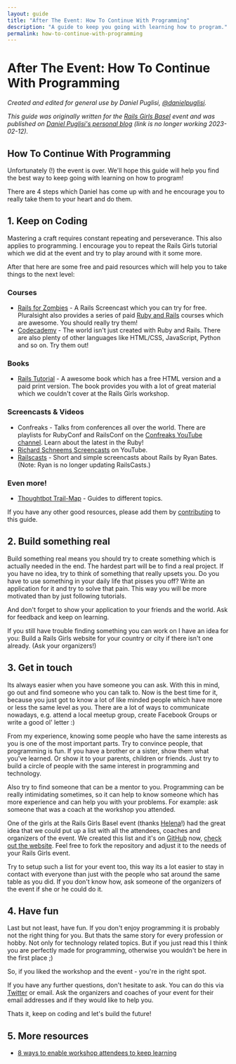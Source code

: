 ```yaml
---
layout: guide
title: "After The Event: How To Continue With Programming"
description: "A guide to keep you going with learning how to program."
permalink: how-to-continue-with-programming
---
```


# After The Event: How To Continue With Programming

*Created and edited for general use by Daniel Puglisi, [@danielpuglisi](https://twitter.com/danielpuglisi).*

*This guide was originally written for the [Rails Girls Basel](http://railsgirls.com/basel) event
and was published on
[Daniel Puglisi's personal blog](http://danielpuglisi.com/articles/2013/04/rails-girls-after-the-event-how-to-continue-with-programming) (link is no longer working 2023-02-12).*

## How To Continue With Programming

Unfortunately (!) the event is over. We'll hope this guide will help you find the best way to keep going with learning on how to program!

There are 4 steps which Daniel has come up with and he encourage you to really take them to your heart and do them.

## 1. Keep on Coding

Mastering a craft requires constant repeating and perseverance.
This also applies to programming. I encourage you to repeat the Rails
Girls tutorial which we did at the event and try to play around with
it some more.

After that here are some free and paid resources which will help you
to take things to the next level:

### Courses

* [Rails for Zombies](https://www.pluralsight.com/courses/code-school-rails-for-zombies) - A Rails Screencast which you can try for free. Pluralsight also provides a series of paid [Ruby and Rails](https://www.pluralsight.com/paths/ruby-language-fundamentals) courses which are awesome. You should really try them!
* [Codecademy](https://www.codecademy.com/) - The world isn't just created with Ruby and Rails. There are also plenty of other languages like HTML/CSS, JavaScript, Python and so on. Try them out!

### Books

* [Rails Tutorial](https://www.railstutorial.org/) - A awesome book which has a free HTML version and a paid print version. The book provides you with a lot of great material which we couldn't cover at the Rails Girls workshop.

### Screencasts & Videos

* Confreaks - Talks from conferences all over the world. There are playlists for RubyConf and RailsConf on the [Confreaks YouTube channel](https://www.youtube.com/user/Confreaks/playlists). Learn about the latest in the Ruby!
* [Richard Schneems Screencasts](https://www.youtube.com/user/schneems/videos) on YouTube.
* [Railscasts](http://railscasts.com/) - Short and simple screencasts about Rails by Ryan Bates. (Note: Ryan is no longer updating RailsCasts.)

### Even more!

* [Thoughtbot Trail-Map](https://github.com/thoughtbot/trail-map) - Guides to different topics.

If you have any other good resources, please add them by [contributing](/contributing) to this guide.

## 2. Build something real

Build something real means you should try to create something which is actually needed in the end.
The hardest part will be to find a real project.
If you have no idea, try to think of something that really upsets you.
Do you have to use something in your daily life that pisses you off?
Write an application for it and try to solve that pain.
This way you will be more motivated than by just following tutorials.

And don't forget to show your application to your friends and the world.
Ask for feedback and keep on learning.

If you still have trouble finding something you can work on I have an idea for you:
Build a Rails Girls website for your country or city if there isn't one already. (Ask your organizers!)

## 3. Get in touch

Its always easier when you have someone you can ask.
With this in mind, go out and find someone who you can talk to.
Now is the best time for it,
because you just got to know a lot of like minded people which have more or less the same level as you.
There are a lot of ways to communicate nowadays,
e.g. attend a local meetup group, create Facebook Groups or write a good ol' letter :)

From my experience, knowing some people who have the same interests as you is one of the most important parts.
Try to convince people, that programming is fun.
If you have a brother or a sister, show them what you've learned.
Or show it to your parents, children or friends.
Just try to build a circle of people with the same interest in programming and technology.

Also try to find someone that can be a mentor to you.
Programming can be really intimidating sometimes,
so it can help to know someone which has more experience and can help you with your problems.
For example: ask someone that was a coach at the workshop you attended.

One of the girls at the Rails Girls Basel event (thanks [Helena](https://twitter.com/HBobbiRo)!) had the great idea
that we could put up a list with all the attendees, coaches and organizers of the event.
We created this list and it's on [GitHub](https://github.com/RailsGirlsSwitzerland/attendees) now, [check out the website](https://railsgirlsswitzerland.github.io/attendees/site/2013_04_basel.html).
Feel free to fork the repository and adjust it to the needs of your Rails Girls event.

Try to setup such a list for your event too, this way its a lot easier to stay in contact with everyone than just
with the people who sat around the same table as you did.
If you don't know how, ask someone of the organizers of the event if she or he could do it.

## 4. Have fun

Last but not least, have fun.
If you don't enjoy programming it is probably not the right thing for you.
But thats the same story for every profession or hobby.
Not only for technology related topics.
But if you just read this I think you are perfectly made for programming,
otherwise you wouldn't be here in the first place ;)

So, if you liked the workshop and the event - you're in the right spot.

If you have any further questions, don't hesitate to ask.
You can do this via [Twitter](https://twitter.com/railsgirls) or email.
Ask the organizers and coaches of your event for their email addresses and if they would like to help you.

Thats it, keep on coding and let's build the future!

## 5. More resources

- [8 ways to enable workshop attendees to keep learning](https://pragtob.wordpress.com/2013/06/14/8-ways-to-enable-workshop-attendees-to-keep-learning/)

